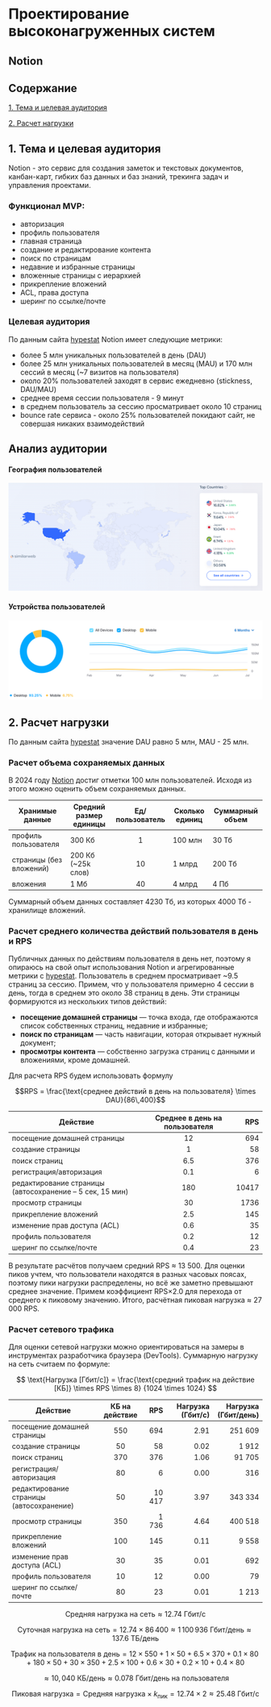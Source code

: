 # Проектирование высоконагруженных систем
## Notion

## Содержание
[1. Тема и целевая аудитория](#1-тема-и-целевая-аудитория)

[2. Расчет нагрузки](#2-расчет-нагрузки)

## 1. Тема и целевая аудитория
Notion - это сервис для создания заметок и текстовых документов, канбан-карт, гибких баз данных и баз знаний, трекинга задач и управления проектами.

### Функционал MVP:
- авторизация
- профиль пользователя
- главная страница
- создание и редактирование контента
- поиск по страницам
- недавние и избранные страницы
- вложенные страницы с иерархией
- прикрепление вложений
- ACL, права доступа
- шеринг по ссылке/почте

### Целевая аудитория
По данным сайта [hypestat](https://hypestat.com/info/notion.so) Notion имеет следующие метрики:
- более 5 млн уникальных пользователей в день (DAU)
- более 25 млн уникальных пользователей в месяц (MAU) и 170 млн сессий в месяц (~7 визитов на пользователя)
- около 20% пользователей заходят в сервис ежедневно (stickness, DAU/MAU)
- среднее время сессии пользователя - 9 минут
- в среднем пользователь за сессию просматривает около 10 страниц
- bounce rate сервиса - около 25% пользователей покидают сайт, не совершая никаких взаимодействий

## Анализ аудитории

#### География пользователей
![img.png](images/user_geography.png)

#### Устройства пользователей
![img.png](images/devices.png)

## 2. Расчет нагрузки

По данным сайта [hypestat](https://hypestat.com/info/notion.so) значение DAU равно 5 млн, MAU - 25 млн.

### Расчет объема сохраняемых данных
В 2024 году [Notion](https://www.notion.com/blog/100-million-of-you) достиг отметки 100 млн пользователей. Исходя из этого можно оценить объем сохраняемых данных.

| Хранимые данные           | Средний размер единицы | Ед/пользователь | Сколько единиц | Суммарный объем  |
|---------------------------|------------------------|:---------------:|----------------|------------------|
| профиль пользователя      | 300 Кб                 |        1        | 100 млн         | 30 Тб            | 
| страницы (без вложений)   | 200 Кб (~25k слов)                 |       10        | 1 млрд        | 200 Тб           |
| вложения                  | 1 Мб                   |       40        | 4 млрд       | 4 Пб           |

Суммарный объем данных составляет 4230 Тб, из которых 4000 Тб - хранилище вложений.

### Расчет среднего количества действий пользователя в день и RPS
Публичных данных по действиям пользователя в день нет, поэтому я опираюсь на свой опыт использования Notion и агрегированные метрики с [hypestat](https://hypestat.com/info/notion.so). Пользователь в среднем просматривает ~9.5 страниц за сессию. Примем, что у пользователя примерно 4 сессии в день, тогда в среднем это около 38 страниц в день. Эти страницы формируются из нескольких типов действий:
- **посещение домашней страницы** — точка входа, где отображаются список собственных страниц, недавние и избранные;
- **поиск по страницам** — часть навигации, которая открывает нужный документ;
- **просмотры контента** — собственно загрузка страниц с данными и вложениями, кроме домашней.

Для расчета RPS будем использовать формулу

$$RPS = \frac{\text{среднее действий в день на пользователя} \times DAU}{86\,400}$$

| Действие                                              | Среднее в день на пользователя |  RPS |
|-------------------------------------------------------|:------------------------------:|-----:|
| посещение домашней страницы                           |              12                |  694 |
| создание страницы                                     |               1                |   58 |
| поиск страниц                                         |              6.5               |  376 |
| регистрация/авторизация                               |              0.1               |    6 |
| редактирование страницы (автосохранение – 5 сек, 15 мин) |            180               | 10417 |
| просмотр страницы                                     |              30                | 1736 |
| прикрепление вложений                                 |              2.5               |  145 |
| изменение прав доступа (ACL)                          |              0.6               |   35 |
| профиль пользователя                                  |              0.2               |   12 |
| шеринг по ссылке/почте                                |              0.4               |   23 |

В результате расчётов получаем средний RPS ≈ 13 500. Для оценки пиков учтем, что пользователи находятся в разных часовых поясах, поэтому пики нагрузки распределены, но всё же заметно превышают среднее значение. Примем коэффициент RPS×2.0 для перехода от среднего к пиковому значению. Итого, расчётная пиковая нагрузка ≈ 27 000 RPS.

### Расчет сетевого трафика

Для оценки сетевой нагрузки можно ориентироваться на замеры в инструментах разработчика браузера (DevTools). Суммарную нагрузку на сеть считаем по формуле:

$$
\text{Нагрузка [Гбит/с]} =
\frac{\text{средний трафик на действие [КБ]} \times RPS \times 8}
{1024 \times 1024}
$$

| Действие                                   | КБ на действие |   RPS  | Нагрузка (Гбит/с) | Нагрузка (Гбит/день) |
|--------------------------------------------|:--------------:|------:|------------------:|---------------------:|
| посещение домашней страницы                |      550       |   694 |             2.91  |            251 609   |
| создание страницы                          |       50       |    58 |             0.02  |              1 912   |
| поиск страниц                              |      370       |   376 |             1.06  |             91 705   |
| регистрация/авторизация                    |       80       |     6 |             0.00  |                316   |
| редактирование страницы (автосохранение)   |       50       | 10 417|             3.97  |            343 334   |
| просмотр страницы                          |      350       | 1 736 |             4.64  |            400 518   |
| прикрепление вложений                      |      100       |   145 |             0.11  |              9 558   |
| изменение прав доступа (ACL)               |       30       |    35 |             0.01  |                692   |
| профиль пользователя                       |       10       |    12 |             0.00  |                 79   |
| шеринг по ссылке/почте                     |       80       |    23 |             0.01  |              1 213   |

$$
\text{Средняя нагрузка на сеть} \approx 12.74\ \text{Гбит/с}
$$

$$
\text{Суточная нагрузка на сеть} =
12.74 \times 86\,400 \approx 1\,100\,936\ \text{Гбит/день}
\approx 137.6\ \text{ТБ/день}
$$

$$
\text{Трафик на пользователя в день} =
12 \times 550 +
1 \times 50 +
6.5 \times 370 +
0.1 \times 80 +
180 \times 50 +
30 \times 350 +
2.5 \times 100 +
0.6 \times 30 +
0.2 \times 10 +
0.4 \times 80
$$

$$
\approx 10{,}040\ \text{КБ/день}
\approx 0.078\ \text{Гбит/день на пользователя}
$$

$$
\text{Пиковая нагрузка} =
\text{Средняя нагрузка} \times k_{\text{пик}}
= 12.74 \times 2 \approx 25.48\ \text{Гбит/с}
$$
